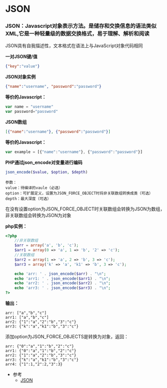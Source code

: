 # JSON

### JSON：Javascript对象表示方法。是储存和交换信息的语法类似XML,它是一种轻量级的数据交换格式，易于理解、解析和阅读

JSON具有自我描述性，文本格式在语法上与JavaScript对象代码相同

**一对JSON键/值**
```json
{"key":"value"}
```

**JSON对象实例**

```json
{"name":"username", "password":"password"}
```

**等价的Javascript：**

```js
var name = "username"
var password="password"
```

**JSON数组**

```json
[{"name":"username"}, {"password":"password"}]
```

**等价的Javascript：**

```js
var example = [{"name":"username"}, {"password":"password"}]
```

**PHP通过json_encode对变量进行编码**

```php
json_encode($value, $option, $depth)
```

```
参数：
value：待编译的vaule（必选）
option：可扩展定义，设置为JSON_FORCE_OBJECT时将非关联数组转换成类（可选）
depth：最大深度（可选）
```

在没有设置option为JSON_FORCE_OBJECT时关联数组会转换为JSON为数组，非关联数组会转换为JSON为对象

**php实例：**

```php
<?php
    //非关联数组
    $arr = array('a', 'b', 'c');
    $arr1 = array(0 => 'a', 1 => 'b', '2' => 'c');
    //关联数组
    $arr2 = array(1 => 'a', 2 => 'b', 3 => 'c');
    $arr3 = array('k' => 'a', 'k1' => 'b', 3 => 'c');

    echo 'arr: ' . json_encode($arr) . "\n";
    echo 'arr1: ' . json_encode($arr1) . "\n";
    echo 'arr2: ' . json_encode($arr2) . "\n";
    echo 'arr3: ' . json_encode($arr3) . "\n";
?>
```

**输出：**

```
arr: ["a","b","c"]
arr1: ["a","b","c"]
arr2: {"1":"a","2":"b","3":"c"}
arr3: {"k":"a","k1":"b","3":"c"}
```

添加option为JSON_FORCE_OBJECTS是转换为对象，返回：

```
arr: {"0":"a","1":"b","2":"c"}
arr1: {"0":"a","1":"b","2":"c"}
arr2: {"1":"a","2":"b","3":"c"}
arr3: {"k":"a","k1":"b","3":"c"}
arr4: {"1":1,"2":2,"3":3}
```

* 参考
    * [JSON](https://www.json.org/json-zh.html)
